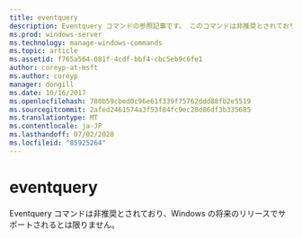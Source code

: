 ```yaml
---
title: eventquery
description: Eventquery コマンドの参照記事です。 このコマンドは非推奨とされており、Windows の将来のリリースでサポートされるとは限りません。
ms.prod: windows-server
ms.technology: manage-windows-commands
ms.topic: article
ms.assetid: f765a564-081f-4cdf-bbf4-cbc5eb9c6fe1
author: coreyp-at-msft
ms.author: coreyp
manager: dongill
ms.date: 10/16/2017
ms.openlocfilehash: 780b59cbed0c96e61f339f75762ddd88fb2e5519
ms.sourcegitcommit: 2afed2461574a3f53f84fc9ec28d86df3b335685
ms.translationtype: MT
ms.contentlocale: ja-JP
ms.lasthandoff: 07/02/2020
ms.locfileid: "85925264"
---
```

# <a name="eventquery"></a>eventquery

Eventquery コマンドは非推奨とされており、Windows の将来のリリースでサポートされるとは限りません。
